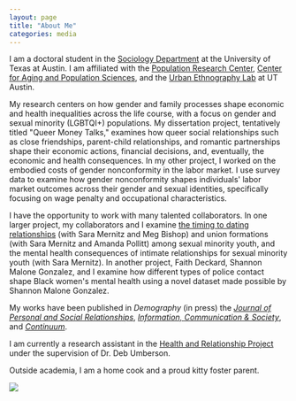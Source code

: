 ```yaml
---
layout: page
title: "About Me"
categories: media
---
```


I am a doctoral student in the [Sociology Department](https://liberalarts.utexas.edu/sociology/gradstudents/fh5495) at the University of Texas at Austin. I am affiliated with the [Population Research Center](https://liberalarts.utexas.edu/prc/gradstudents/fh5495), [Center for Aging and Population Sciences](https://liberalarts.utexas.edu/caps/people/), and the [Urban Ethnography Lab](https://sites.utexas.edu/ethnolab/people/fellows/) at UT Austin. 

My research centers on how gender and family processes shape economic and health inequalities across the life course, with a focus on gender and sexual minority (LGBTQI+) populations. My dissertation project, tentatively titled "Queer Money Talks," examines how queer social relationships such as close friendships, parent-child relationships, and romantic partnerships shape their economic actions, financial decisions, and, eventually, the economic and health consequences. In my other project, I worked on the embodied costs of gender nonconformity in the labor market. I use survey data to examine how gender nonconformity shapes individuals' labor market outcomes across their gender and sexual identities, specifically focusing on wage penalty and occupational characteristics. 

I have the opportunity to work with many talented collaborators. In one larger project, my collaborators and I examine [the timing to dating relationships](https://journals.sagepub.com/doi/10.1177/02654075231185763) (with Sara Mernitz and Meg Bishop) and union formations (with Sara Mernitz and Amanda Pollitt) among sexual minority youth, and the mental health consequences of intimate relationships for sexual minority youth (with Sara Mernitz). In another project, Faith Deckard, Shannon Malone Gonzalez, and I examine how different types of police contact shape Black women's mental health using a novel dataset made possible by Shannon Malone Gonzalez.

My works have been published in *Demography* (in press) the [*Journal of Personal and Social Relationships*](https://journals.sagepub.com/doi/10.1177/02654075231185763), [*Information, Communication & Society*](https://www.tandfonline.com/doi/abs/10.1080/1369118X.2019.1657161?journalCode=rics20), and [*Continuum*](https://www.tandfonline.com/doi/abs/10.1080/10304312.2017.1409341?journalCode=ccon20).

I am currently a research assistant in the [Health and Relationship Project](https://liberalarts.utexas.edu/health-relationships-lab/) under the supervision of Dr. Deb Umberson. 

Outside academia, I am a home cook and a proud kitty foster parent.

![](https://jaimehsu.github.io/photo.jpg) 
